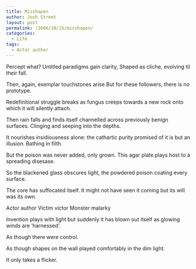 ```yaml
---
title: Misshapen
author: Josh Street
layout: post
permalink: /2006/10/15/misshapen/
categories:
  - Life
tags:
  - Actor author
---
```

Percept what? Untitled paradigms gain clarity, Shaped as cliche, evolving til their fall.

Then, again, exemplar touchstones arise But for these followers, there is no prototype.

Redefinitional struggle breaks as fungus creeps towards a new rock onto which it will silently attach.

Then rain falls and finds itself channelled across previously benign surfaces. Clinging and seeping into the depths.

It nourishes insidiousness alone: the cathartic purity promised of it is but an illusion. Bathing in filth.

But the poison was never added, only grown. This agar plate plays host to a spreading disesase.

So the blackened glass obscures light, the powdered poison coating every surface.

The core has suffocated itself. It might not have seen it coming but its will was its own.

Actor author Victim victor Monster malarky

Invention plays with light but suddenly it has blown out itself as glowing winds are &#8216;harnessed&#8217;.

As though there were control.

As though shapes on the wall played comfortably in the dim light.

It only takes a flicker.